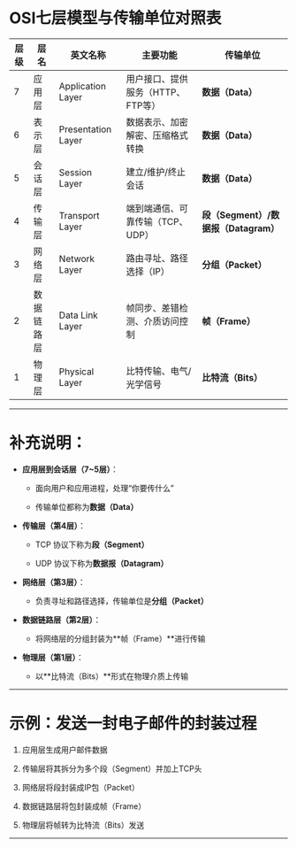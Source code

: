 # OSI七层模型与传输单位对照表

| 层级  | 层名    | 英文名称               | 主要功能                 | 传输单位                         |
| --- | ----- | ------------------ | -------------------- | ---------------------------- |
| 7   | 应用层   | Application Layer  | 用户接口、提供服务（HTTP、FTP等） | **数据（Data）**                 |
| 6   | 表示层   | Presentation Layer | 数据表示、加密解密、压缩格式转换     | **数据（Data）**                 |
| 5   | 会话层   | Session Layer      | 建立/维护/终止会话           | **数据（Data）**                 |
| 4   | 传输层   | Transport Layer    | 端到端通信、可靠传输（TCP、UDP）  | **段（Segment）/数据报（Datagram）** |
| 3   | 网络层   | Network Layer      | 路由寻址、路径选择（IP）        | **分组（Packet）**               |
| 2   | 数据链路层 | Data Link Layer    | 帧同步、差错检测、介质访问控制      | **帧（Frame）**                 |
| 1   | 物理层   | Physical Layer     | 比特传输、电气/光学信号         | **比特流（Bits）**                |

---

# 补充说明：

- **应用层到会话层（7~5层）**：
    
    - 面向用户和应用进程，处理“你要传什么”
        
    - 传输单位都称为**数据（Data）**
        
- **传输层（第4层）**：
    
    - TCP 协议下称为**段（Segment）**
        
    - UDP 协议下称为**数据报（Datagram）**
        
- **网络层（第3层）**：
    
    - 负责寻址和路径选择，传输单位是**分组（Packet）**
        
- **数据链路层（第2层）**：
    
    - 将网络层的分组封装为**帧（Frame）**进行传输
        
- **物理层（第1层）**：
    
    - 以**比特流（Bits）**形式在物理介质上传输
        

---

# 示例：发送一封电子邮件的封装过程

1. 应用层生成用户邮件数据
    
2. 传输层将其拆分为多个段（Segment）并加上TCP头
    
3. 网络层将段封装成IP包（Packet）
    
4. 数据链路层将包封装成帧（Frame）
    
5. 物理层将帧转为比特流（Bits）发送
    

---
